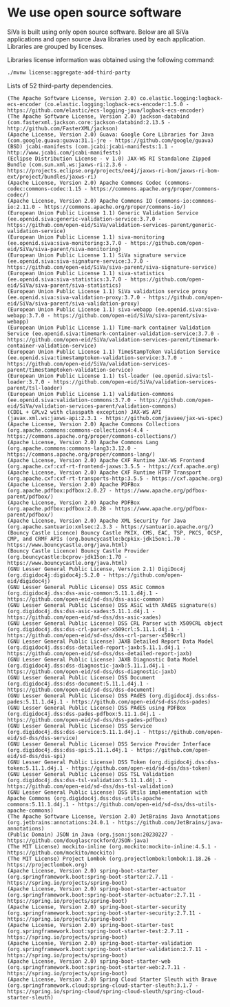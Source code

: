 # We use open source software

SiVa is built using only open source software. Below are all SiVa applications and open source
Java libraries used by each application. Libraries are grouped by licenses.

Libraries license information was obtained using the following command:

```bash
./mvnw license:aggregate-add-third-party
```

Lists of 52 third-party dependencies.

    (The Apache Software License, Version 2.0) co.elastic.logging:logback-ecs-encoder (co.elastic.logging:logback-ecs-encoder:1.5.0 - https://github.com/elastic/ecs-logging-java/logback-ecs-encoder)
    (The Apache Software License, Version 2.0) jackson-databind (com.fasterxml.jackson.core:jackson-databind:2.13.5 - http://github.com/FasterXML/jackson)
    (Apache License, Version 2.0) Guava: Google Core Libraries for Java (com.google.guava:guava:31.1-jre - https://github.com/google/guava)
    (BSD) jcabi-manifests (com.jcabi:jcabi-manifests:1.1 - http://www.jcabi.com/jcabi-manifests)
    (Eclipse Distribution License - v 1.0) JAX-WS RI Standalone Zipped Bundle (com.sun.xml.ws:jaxws-ri:2.3.6 - https://projects.eclipse.org/projects/ee4j/jaxws-ri-bom/jaxws-ri-bom-ext/project/bundles/jaxws-ri)
    (Apache License, Version 2.0) Apache Commons Codec (commons-codec:commons-codec:1.15 - https://commons.apache.org/proper/commons-codec/)
    (Apache License, Version 2.0) Apache Commons IO (commons-io:commons-io:2.11.0 - https://commons.apache.org/proper/commons-io/)
    (European Union Public License 1.1) Generic Validation Service (ee.openid.siva:generic-validation-service:3.7.0 - https://github.com/open-eid/SiVa/validation-services-parent/generic-validation-service)
    (European Union Public License 1.1) siva-monitoring (ee.openid.siva:siva-monitoring:3.7.0 - https://github.com/open-eid/SiVa/siva-parent/siva-monitoring)
    (European Union Public License 1.1) SiVa signature service (ee.openid.siva:siva-signature-service:3.7.0 - https://github.com/open-eid/SiVa/siva-parent/siva-signature-service)
    (European Union Public License 1.1) siva-statistics (ee.openid.siva:siva-statistics:3.7.0 - https://github.com/open-eid/SiVa/siva-parent/siva-statistics)
    (European Union Public License 1.1) SiVa validation service proxy (ee.openid.siva:siva-validation-proxy:3.7.0 - https://github.com/open-eid/SiVa/siva-parent/siva-validation-proxy)
    (European Union Public License 1.1) siva-webapp (ee.openid.siva:siva-webapp:3.7.0 - https://github.com/open-eid/SiVa/siva-parent/siva-webapp)
    (European Union Public License 1.1) Time-mark container Validation Service (ee.openid.siva:timemark-container-validation-service:3.7.0 - https://github.com/open-eid/SiVa/validation-services-parent/timemark-container-validation-service)
    (European Union Public License 1.1) TimeStampToken Validation Service (ee.openid.siva:timestamptoken-validation-service:3.7.0 - https://github.com/open-eid/SiVa/validation-services-parent/timestamptoken-validation-service)
    (European Union Public License 1.1) tsl-loader (ee.openid.siva:tsl-loader:3.7.0 - https://github.com/open-eid/SiVa/validation-services-parent/tsl-loader)
    (European Union Public License 1.1) validation-commons (ee.openid.siva:validation-commons:3.7.0 - https://github.com/open-eid/SiVa/validation-services-parent/validation-commons)
    (CDDL + GPLv2 with classpath exception) JAX-WS API (javax.xml.ws:jaxws-api:2.3.1 - https://github.com/javaee/jax-ws-spec)
    (Apache License, Version 2.0) Apache Commons Collections (org.apache.commons:commons-collections4:4.4 - https://commons.apache.org/proper/commons-collections/)
    (Apache License, Version 2.0) Apache Commons Lang (org.apache.commons:commons-lang3:3.12.0 - https://commons.apache.org/proper/commons-lang/)
    (Apache License, Version 2.0) Apache CXF Runtime JAX-WS Frontend (org.apache.cxf:cxf-rt-frontend-jaxws:3.5.5 - https://cxf.apache.org)
    (Apache License, Version 2.0) Apache CXF Runtime HTTP Transport (org.apache.cxf:cxf-rt-transports-http:3.5.5 - https://cxf.apache.org)
    (Apache License, Version 2.0) Apache PDFBox (org.apache.pdfbox:pdfbox:2.0.27 - https://www.apache.org/pdfbox-parent/pdfbox/)
    (Apache License, Version 2.0) Apache PDFBox (org.apache.pdfbox:pdfbox:2.0.28 - https://www.apache.org/pdfbox-parent/pdfbox/)
    (Apache License, Version 2.0) Apache XML Security for Java (org.apache.santuario:xmlsec:2.3.3 - https://santuario.apache.org/)
    (Bouncy Castle Licence) Bouncy Castle PKIX, CMS, EAC, TSP, PKCS, OCSP, CMP, and CRMF APIs (org.bouncycastle:bcpkix-jdk15on:1.70 - https://www.bouncycastle.org/java.html)
    (Bouncy Castle Licence) Bouncy Castle Provider (org.bouncycastle:bcprov-jdk15on:1.70 - https://www.bouncycastle.org/java.html)
    (GNU Lesser General Public License, Version 2.1) DigiDoc4j (org.digidoc4j:digidoc4j:5.2.0 - https://github.com/open-eid/digidoc4j)
    (GNU Lesser General Public License) DSS ASiC Common (org.digidoc4j.dss:dss-asic-common:5.11.1.d4j.1 - https://github.com/open-eid/sd-dss/dss-asic-common)
    (GNU Lesser General Public License) DSS ASiC with XAdES signature(s) (org.digidoc4j.dss:dss-asic-xades:5.11.1.d4j.1 - https://github.com/open-eid/sd-dss/dss-asic-xades)
    (GNU Lesser General Public License) DSS CRL Parser with X509CRL object (org.digidoc4j.dss:dss-crl-parser-x509crl:5.11.1.d4j.1 - https://github.com/open-eid/sd-dss/dss-crl-parser-x509crl)
    (GNU Lesser General Public License) JAXB Detailed Report Data Model (org.digidoc4j.dss:dss-detailed-report-jaxb:5.11.1.d4j.1 - https://github.com/open-eid/sd-dss/dss-detailed-report-jaxb)
    (GNU Lesser General Public License) JAXB Diagnostic Data Model (org.digidoc4j.dss:dss-diagnostic-jaxb:5.11.1.d4j.1 - https://github.com/open-eid/sd-dss/dss-diagnostic-jaxb)
    (GNU Lesser General Public License) DSS Document (org.digidoc4j.dss:dss-document:5.11.1.d4j.1 - https://github.com/open-eid/sd-dss/dss-document)
    (GNU Lesser General Public License) DSS PAdES (org.digidoc4j.dss:dss-pades:5.11.1.d4j.1 - https://github.com/open-eid/sd-dss/dss-pades)
    (GNU Lesser General Public License) DSS PAdES using PDFBox (org.digidoc4j.dss:dss-pades-pdfbox:5.11.1.d4j.1 - https://github.com/open-eid/sd-dss/dss-pades-pdfbox)
    (GNU Lesser General Public License) DSS Service (org.digidoc4j.dss:dss-service:5.11.1.d4j.1 - https://github.com/open-eid/sd-dss/dss-service)
    (GNU Lesser General Public License) DSS Service Provider Interface (org.digidoc4j.dss:dss-spi:5.11.1.d4j.1 - https://github.com/open-eid/sd-dss/dss-spi)
    (GNU Lesser General Public License) DSS Token (org.digidoc4j.dss:dss-token:5.11.1.d4j.1 - https://github.com/open-eid/sd-dss/dss-token)
    (GNU Lesser General Public License) DSS TSL Validation (org.digidoc4j.dss:dss-tsl-validation:5.11.1.d4j.1 - https://github.com/open-eid/sd-dss/dss-tsl-validation)
    (GNU Lesser General Public License) DSS Utils implementation with Apache Commons (org.digidoc4j.dss:dss-utils-apache-commons:5.11.1.d4j.1 - https://github.com/open-eid/sd-dss/dss-utils-apache-commons)
    (The Apache Software License, Version 2.0) JetBrains Java Annotations (org.jetbrains:annotations:24.0.1 - https://github.com/JetBrains/java-annotations)
    (Public Domain) JSON in Java (org.json:json:20230227 - https://github.com/douglascrockford/JSON-java)
    (The MIT License) mockito-inline (org.mockito:mockito-inline:4.5.1 - https://github.com/mockito/mockito)
    (The MIT License) Project Lombok (org.projectlombok:lombok:1.18.26 - https://projectlombok.org)
    (Apache License, Version 2.0) spring-boot-starter (org.springframework.boot:spring-boot-starter:2.7.11 - https://spring.io/projects/spring-boot)
    (Apache License, Version 2.0) spring-boot-starter-actuator (org.springframework.boot:spring-boot-starter-actuator:2.7.11 - https://spring.io/projects/spring-boot)
    (Apache License, Version 2.0) spring-boot-starter-security (org.springframework.boot:spring-boot-starter-security:2.7.11 - https://spring.io/projects/spring-boot)
    (Apache License, Version 2.0) spring-boot-starter-test (org.springframework.boot:spring-boot-starter-test:2.7.11 - https://spring.io/projects/spring-boot)
    (Apache License, Version 2.0) spring-boot-starter-validation (org.springframework.boot:spring-boot-starter-validation:2.7.11 - https://spring.io/projects/spring-boot)
    (Apache License, Version 2.0) spring-boot-starter-web (org.springframework.boot:spring-boot-starter-web:2.7.11 - https://spring.io/projects/spring-boot)
    (Apache License, Version 2.0) Spring Cloud Starter Sleuth with Brave (org.springframework.cloud:spring-cloud-starter-sleuth:3.1.7 - https://spring.io/spring-cloud/spring-cloud-sleuth/spring-cloud-starter-sleuth)